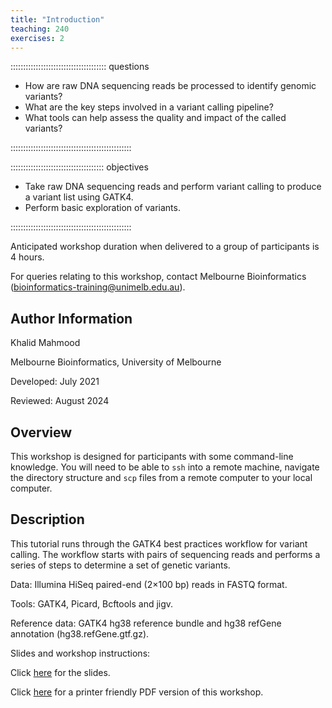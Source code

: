 ```yaml
---
title: "Introduction"
teaching: 240
exercises: 2
---
```


:::::::::::::::::::::::::::::::::::::: questions 

- How are raw DNA sequencing reads be processed to identify genomic variants?
- What are the key steps involved in a variant calling pipeline?
- What tools can help assess the quality and impact of the called variants?

::::::::::::::::::::::::::::::::::::::::::::::::

::::::::::::::::::::::::::::::::::::: objectives

- Take raw DNA sequencing reads and perform variant calling to produce a variant list using GATK4.
- Perform basic exploration of variants.

::::::::::::::::::::::::::::::::::::::::::::::::

Anticipated workshop duration when delivered to a group of participants is 4 hours. 

For queries relating to this workshop, contact Melbourne Bioinformatics (bioinformatics-training@unimelb.edu.au).

## Author Information
Khalid Mahmood

Melbourne Bioinformatics, University of Melbourne

Developed: July 2021

Reviewed: August 2024

## Overview

This workshop is designed for participants with some command-line knowledge. You will need to be able to `ssh` into a remote machine, navigate the directory structure and `scp` files from a remote computer to your local computer.

## Description 

This tutorial runs through the GATK4 best practices workflow for variant calling. The workflow starts with pairs of sequencing reads and performs a series of steps to determine a set of genetic variants.

Data: Illumina HiSeq paired-end (2×100 bp) reads in FASTQ format.

Tools: GATK4, Picard, Bcftools and jigv.

Reference data: GATK4 hg38 reference bundle and hg38 refGene annotation (hg38.refGene.gtf.gz).

Slides and workshop instructions:

Click [here](https://www.melbournebioinformatics.org.au/tutorials/tutorials/variant_calling_gatk1/files/VariantCallingUsingGATK4.pdf) for the slides.

Click [here](https://www.melbournebioinformatics.org.au/tutorials/tutorials/variant_calling_gatk1/files/variant_calling_gatk1.pdf) for a printer friendly PDF version of this workshop.


[r-markdown]: https://rmarkdown.rstudio.com/
